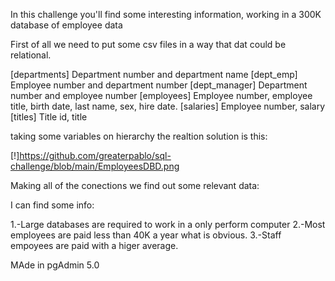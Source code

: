 In this challenge you'll find some interesting information, working in a 300K database of employee data

First of all we need to put some csv files in a way that dat could be relational.

[departments] Department number and department name
[dept_emp] Employee number and department number
[dept_manager] Department number and employee number
[employees] Employee number, employee title, birth date, last name, sex, hire date.
[salaries] Employee number, salary
[titles] Title id, title

taking some variables on hierarchy the realtion solution is this:

[!]https://github.com/greaterpablo/sql-challenge/blob/main/EmployeesDBD.png

Making all of the conections we find out some relevant data:

I can find some info:

1.-Large databases are required to work in a only perform computer
2.-Most employees are paid less than 40K a year what is obvious.
3.-Staff empoyees are paid with a higer average.

MAde in pgAdmin 5.0
